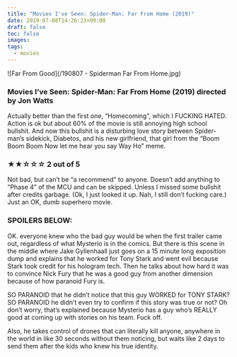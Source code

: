 ```yaml
---
title: "Movies I've Seen: Spider-Man: Far From Home (2019)"
date: 2019-07-08T14:26:23+09:00
draft: false
toc: false
images:
tags: 
  - movies
---
```


![Far From Good](/190807 - Spiderman Far From Home.jpg)

### Movies I’ve Seen: Spider-Man: Far From Home (2019) directed by Jon Watts

Actually better than the first one, “Homecoming”, which I FUCKING HATED. Action is ok but about 60% of the movie is still annoying high school bullshit. And now this bullshit is a disturbing love story between Spider-man’s sidekick, Diabetos, and his new girlfriend, that girl from the “Boom Boom Boom Now let me hear you say Way Ho” meme.

### <p>&#9733;&#9733;&#9734;&#9734;&#9734; 2 out of 5</p>

Not bad, but can’t be “a recommend” to anyone. Doesn’t add anything to “Phase 4” of the MCU and can be skipped. Unless I missed some bullshit after credits garbage. (Ok, I just looked it up. Nah, I still don’t fucking care.) Just an OK, dumb superhero movie.

### SPOILERS BELOW:

OK. everyone knew who the bad guy would be when the first trailer came out, regardless of what Mysterio is in the comics. But there is this scene in the middle where Jake Gyllenhaall just goes on a 15 minute long exposition dump and explains that he worked for Tony Stark and went evil because Stark took credit for his hologram tech. Then he talks about how hard it was to convince Nick Fury that he was a good guy from another dimension because of how paranoid Fury is.

SO PARANOID that he didn’t notice that this guy WORKED for TONY STARK? SO PARANOID he didn’t even try to confirm if this story was true or not? Oh don’t worry, that’s explained because Mysterio has a guy who’s REALLY good at coming up with stories on his team. Fuck off.

Also, he takes control of drones that can literally kill anyone, anywhere in the world in like 30 seconds without them noticing, but waits like 2 days to send them after the kids who knew his true identity.